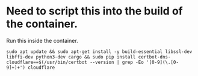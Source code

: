 # Need to script this into the build of the container.

Run this inside the container.

`sudo apt update && sudo apt-get install -y build-essential libssl-dev libffi-dev python3-dev cargo && sudo pip install certbot-dns-cloudflare==$(/usr/bin/certbot --version | grep -Eo '[0-9](\.[0-9]+)+') cloudflare`
